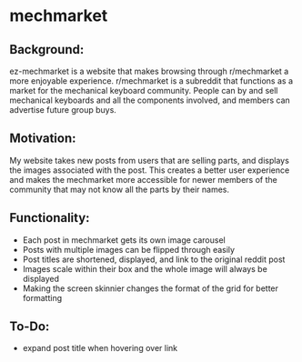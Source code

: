 # mechmarket

## Background:

ez-mechmarket is a website that makes browsing through r/mechmarket a more enjoyable experience. r/mechmarket is a subreddit that functions as a market for the mechanical keyboard community. People can by and sell mechanical keyboards and all the components involved, and members can advertise future group buys. 

## Motivation:

My website takes new posts from users that are selling parts, and displays the images associated with the post. This creates a better user experience and makes the mechmarket more accessible for newer members of the community that may not know all the parts by their names. 

## Functionality:

 - Each post in mechmarket gets its own image carousel
 - Posts with multiple images can be flipped through easily
 - Post titles are shortened, displayed, and link to the original reddit post 
 - Images scale within their box and the whole image will always be displayed
 - Making the screen skinnier changes the format of the grid for better formatting
 
 
 ## To-Do:
 
  - expand post title when hovering over link
